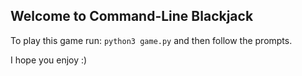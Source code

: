 ## Welcome to Command-Line Blackjack

To play this game run: `python3 game.py` and then follow the prompts.

I hope you enjoy :)
